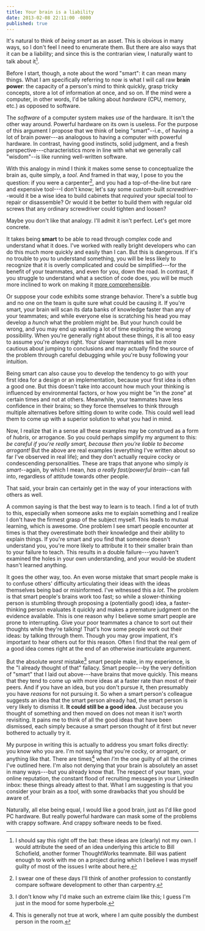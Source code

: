 ```yaml
---
title: Your brain is a liability
date: 2013-02-08 22:11:00 -0800
published: true
---
```


It's natural to think of *being smart* as an asset. This is obvious in many ways, so I don't feel I need to enumerate them. But there are also ways that it can be a liability; and since this is the contrarian view, I naturally want to talk about it[^bill-schofield].

Before I start, though, a note about the word "smart": it can mean many things. What I am specifically referring to now is what I will call raw **brain power**: the capacity of a person's mind to think quickly, grasp tricky concepts, store a lot of information at once, and so on. If the mind were a computer, in other words, I'd be talking about *hardware* (CPU, memory, etc.) as opposed to software.

The *software* of a computer system makes *use* of the hardware. It isn't the other way around. Powerful hardware on its own is useless. For the purpose of this argument I propose that we think of being "smart"--i.e., of having a lot of brain power---as analogous to having a computer with powerful hardware. In contrast, having good instincts, solid judgment, and a fresh perspective---characteristics more in line with what we generally call "wisdom"--is like running well-written software.

With this analogy in mind I think it makes some sense to conceptualize the brain as, quite simply, a *tool*. And framed in that way, I pose to you the question: if you were a carpenter[^carpenter-analogy], and you had a top-of-the-line but rare and expensive tool---I don't know; let's say some custom-built *screwdriver*--would it be a wise idea to build cabinets that *required* your special tool to repair or disassemble? Or would it be better to build them with regular old screws that any ordinary screwdriver could tighten and loosen?

Maybe you don't like that analogy. I'll admit it isn't perfect. Let's get more concrete.

It takes being **smart** to be able to read through complex code and understand what it does. I've worked with really bright developers who can do this much more quickly and easily than I can. But this is dangerous. If it's no trouble to *you* to understand something, you will be less likely to recognize that it is overly complicated and could be simplified---for the benefit of your teammates, and even for you, down the road. In contrast, if you struggle to understand what a section of code does, you will be much more inclined to work on making it [more comprehensible](/posts/optimize-for-comprehensibility.html).

Or suppose your code exhibits some strange behavior. There's a subtle bug and no one on the team is quite sure what could be causing it. If you're smart, your brain will scan its data banks of knowledge faster than any of your teammates; and while everyone else is scratching his head you may develop a *hunch* what the problem might be. But your hunch could be wrong, and you may end up wasting a lot of time exploring the wrong possibility. When you're generally right about these things, it is all too easy to assume you're *always* right. Your slower teammates will be more cautious about jumping to conclusions and may actually find the source of the problem through careful debugging while you're busy following your intuition.

Being smart can also cause you to develop the tendency to go with your first idea for a design or an implementation, because your first idea is often a good one. But this doesn't take into account how much your thinking is influenced by environmental factors, or how you might be "in the zone" at certain times and not at others. Meanwhile, your teammates have less confidence in their brains; so they force themselves to think through multiple alternatives before sitting down to write code. This could well lead them to come up with a superior solution to what you had in mind.

Now, I realize that in a sense all these examples may be construed as a form of *hubris*, or arrogance. So you could perhaps simplify my argument to this: *be careful if you're really smart, because then you're liable to become arrogant!* But the above are real examples (everything I've written about so far I've observed in real life); and they don't actually require cocky or condescending personalities. These are traps that anyone who simply *is smart*--again, by which I mean, *has a really fast/powerful brain*--can fall into, regardless of attitude towards other people.

That said, your brain can certainly get in the way of your interactions with others as well.

A common saying is that the best way to learn is to teach. I find a lot of truth to this, especially when someone asks me to explain something and I realize I don't have the firmest grasp of the subject myself. This leads to mutual learning, which is awesome. One problem I see smart people encounter at times is that they overestimate both their knowledge and their ability to explain things. If you're smart and you find that someone doesn't understand you, you're more likely to attribute it to their smaller brain than to your failure to teach. This results in a double failure---you haven't examined the holes in your own understanding, and your would-be student hasn't learned anything.

It goes the other way, too. An even worse mistake that smart people make is to confuse others' difficulty articulating their ideas with the ideas themselves being bad or misinformed. I've witnessed this a *lot*. The problem is that smart people's brains work too fast; so while a slower-thinking person is stumbling through proposing a (potentially good) idea, a faster-thinking person evaluates it quickly and makes a premature judgment on the evidence available. This is one reason why I believe some smart people are prone to interrupting. Give your poor teammates a chance to sort out their thoughts while they're talking! That's how some people work out their ideas: by talking through them. Though you may grow impatient, it's important to hear others out for this reason. Often I find that the real gem of a good idea comes right at the end of an otherwise inarticulate argument.

But the absolute *worst* mistake[^worst-mistake] smart people make, in my experience, is the "I already thought of that" fallacy. Smart people---by the very definition of "smart" that I laid out above---have brains that move quickly. This means that they tend to come up with more ideas at a faster rate than most of their peers. And if you have an idea, but you don't pursue it, then presumably you have *reasons* for not pursuing it. So when a smart person's colleague suggests an idea that the smart person already had, the smart person is very likely to dismiss it. **It could still be a good idea.** Just because you thought of something and then moved on does not mean it isn't worth revisiting. It pains me to think of all the good ideas that have been dismissed, each simply because a smart person thought of it first but never bothered to actually try it.

My purpose in writing this is actually to address you smart folks directly: you know who you are. I'm not saying that you're cocky, or arrogant, or anything like that. There are times[^when-i-am-guilty] when *I'm* the one guilty of all the crimes I've outlined here. I'm also not denying that your brain is absolutely an asset in many ways---but you already know that. The respect of your team, your online reputation, the constant flood of recruiting messages in your LinkedIn inbox: these things already attest to that. What I am suggesting is that you consider your brain as a *tool*, with some drawbacks that you should be aware of.

Naturally, all else being equal, I would like a good brain, just as I'd like good PC hardware. But really powerful hardware can mask some of the problems with crappy software. And crappy software needs to be fixed.

[^bill-schofield]: I should say this right off the bat: these ideas are (clearly) not my own. I would attribute the seed of an idea underlying this article to Bill Schofield, another former ThoughtWorks teammate. Bill was patient enough to work with me on a project during which I believe I was myself guilty of most of the issues I write about here.

[^carpenter-analogy]: I swear one of these days I'll think of another profession to constantly compare software development to other than carpentry.

[^worst-mistake]: I don't know why I'd make such an extreme claim like this; I guess I'm just in the mood for some hyperbole.

[^when-i-am-guilty]: This is generally not true at work, where I am quite possibly the dumbest person in the room.
